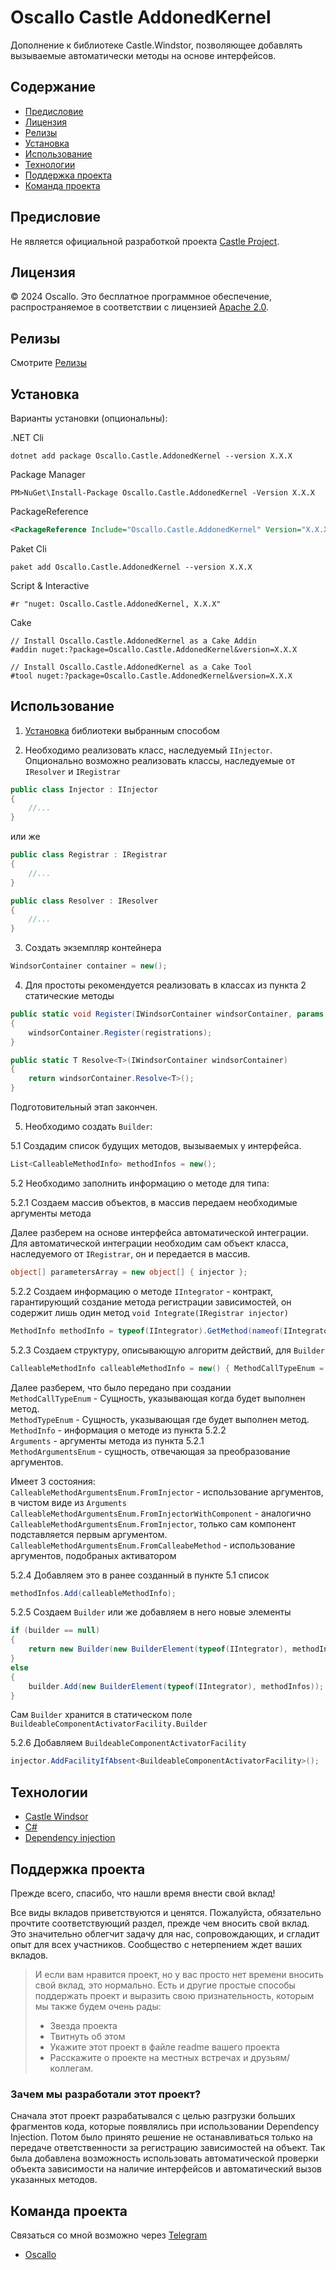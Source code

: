 # Oscallo Castle AddonedKernel

Дополнение к библиотеке Castle.Windstor, позволяющее добавлять вызываемые автоматически методы на основе интерфейсов.

## Содержание
- [Предисловие](#предисловие)
- [Лицензия](#лицензия)
- [Релизы](#релизы)
- [Установка](#установка)
- [Использование](#использование)
- [Технологии](#технологии)
- [Поддержка проекта](#Поддержка-проекта)
- [Команда проекта](#команда-проекта)

## Предисловие
Не является официальной разработкой проекта [Castle Project](https://github.com/castleproject).

## Лицензия
© 2024 Oscallo. Это бесплатное программное обеспечение, распространяемое в соответствии с лицензией [Apache 2.0](https://github.com/Oscallo/Castle.AddonedKernel?tab=Apache-2.0-1-ov-file).

## Релизы 
Смотрите [Релизы](https://github.com/oscallo/castle.addonedkernel/releases)

## Установка

Варианты установки (опциональны):

.NET Cli
``` 
dotnet add package Oscallo.Castle.AddonedKernel --version X.X.X
```

Package Manager
```
PM>NuGet\Install-Package Oscallo.Castle.AddonedKernel -Version X.X.X
```

PackageReference
``` xml
<PackageReference Include="Oscallo.Castle.AddonedKernel" Version="X.X.X" />
```

Paket Cli
```
paket add Oscallo.Castle.AddonedKernel --version X.X.X
```

Script & Interactive
```
#r "nuget: Oscallo.Castle.AddonedKernel, X.X.X"
```

Cake
```
// Install Oscallo.Castle.AddonedKernel as a Cake Addin
#addin nuget:?package=Oscallo.Castle.AddonedKernel&version=X.X.X

// Install Oscallo.Castle.AddonedKernel as a Cake Tool
#tool nuget:?package=Oscallo.Castle.AddonedKernel&version=X.X.X
```

## Использование

1. [Установка](#установка) библиотеки выбранным способом

2. Необходимо реализовать класс, наследуемый ```IInjector```. Опционально возможно реализовать классы, наследуемые от ```IResolver``` и ```IRegistrar```


``` cs
public class Injector : IInjector
{
	//...
}
```

или же 

``` cs
public class Registrar : IRegistrar
{
	//...
}

public class Resolver : IResolver
{
	//...
}
```

3. Создать экземпляр контейнера 

``` cs
WindsorContainer container = new();
```

4. Для простоты рекомендуется реализовать в классах из пункта 2 статические методы

``` cs
public static void Register(IWindsorContainer windsorContainer, params IRegistration[] registrations)
{
	windsorContainer.Register(registrations);
}

public static T Resolve<T>(IWindsorContainer windsorContainer)
{
	return windsorContainer.Resolve<T>();
}
```

Подготовительный этап закончен.  

5. Необходимо создать ```Builder```:

5.1 Создадим список будущих методов, вызываемых у интерфейса.

``` cs
List<CalleableMethodInfo> methodInfos = new();
```
5.2 Необходимо заполнить информацию о методе для типа:

5.2.1 Создаем массив объектов, в массив передаем необходимые аргументы метода

Далее разберем на основе интерфейса автоматической интеграции.
Для автоматической интеграции необходим сам объект класса, наследуемого от ```IRegistrar```, он и передается в массив. 
``` cs
object[] parametersArray = new object[] { injector };
```

5.2.2 Создаем информацию о методе
```IIntegrator``` - контракт, гарантирующий создание метода регистрации зависимостей, он содержит лишь один метод ```void Integrate(IRegistrar injector)```
``` cs
MethodInfo methodInfo = typeof(IIntegrator).GetMethod(nameof(IIntegrator.Integrate));
```

5.2.3 Создаем структуру, описывающую алгоритм действий, для ```Builder```

``` cs
CalleableMethodInfo calleableMethodInfo = new() { MethodCallTypeEnum = CalleableMethodCallTypeEnum.PreResolve, MethodTypeEnum = CalleableMethodTypeEnum.Examplar, MethodInfo = methodInfo, Arguments = parametersArray, MethodArgumentsEnum = CalleableMethodArgumentsEnum.FromCalleabeMethod };
```
Далее разберем, что было передано при создании  
```MethodCallTypeEnum``` - Сущность, указывающая когда будет выполнен метод.  
```MethodTypeEnum``` - Сущность, указывающая где будет выполнен метод.   
```MethodInfo``` - информация о методе из пункта 5.2.2  
```Arguments``` - аргументы метода из пункта 5.2.1  
```MethodArgumentsEnum``` - сущность, отвечающая за преобразование аргументов.  

Имеет 3 состояния:  
```CalleableMethodArgumentsEnum.FromInjector``` - использование аргументов, в чистом виде из ```Arguments``` 
```CalleableMethodArgumentsEnum.FromInjectorWithComponent``` - аналогично ```CalleableMethodArgumentsEnum.FromInjector```, только сам компонент подставляется первым аргументом.  
```CalleableMethodArgumentsEnum.FromCalleabeMethod``` - использование аргументов, подобраных активатором  

5.2.4 Добавляем это в ранее созданный в пункте 5.1 список

``` cs
methodInfos.Add(calleableMethodInfo);
```

5.2.5 Создаем ```Builder``` или же добавляем в него новые элементы
``` cs
if (builder == null)
{
	return new Builder(new BuilderElement(typeof(IIntegrator), methodInfos));
}
else
{
	builder.Add(new BuilderElement(typeof(IIntegrator), methodInfos));
}
```
Cам ```Builder``` хранится в статическом поле ```BuildeableComponentActivatorFacility.Builder```

5.2.6 Добавляем	```BuildeableComponentActivatorFacility```

``` cs
injector.AddFacilityIfAbsent<BuildeableComponentActivatorFacility>();
```

## Технологии
- [Castle Windsor](http://www.castleproject.org/)
- [C#](https://dotnet.microsoft.com/ru-ru/languages/csharp)
- [Dependency injection](https://en.wikipedia.org/wiki/Dependency_injection)

## Поддержка проекта
Прежде всего, спасибо, что нашли время внести свой вклад!

Все виды вкладов приветствуются и ценятся. Пожалуйста, обязательно прочтите соответствующий раздел, прежде чем вносить свой вклад. Это значительно облегчит задачу для нас, сопровождающих, и сгладит опыт для всех участников. Сообщество с нетерпением ждет ваших вкладов.

> И если вам нравится проект, но у вас просто нет времени вносить свой вклад, это нормально. Есть и другие простые способы поддержать проект и выразить свою признательность, которым мы также будем очень рады:
> 
> - Звезда проекта
> - Твитнуть об этом
> - Укажите этот проект в файле readme вашего проекта
> - Расскажите о проекте на местных встречах и друзьям/коллегам.

### Зачем мы разработали этот проект?
Сначала этот проект разрабатывался с целью разгрузки больших фрагментов кода, которые появлялись при использовании Dependency Injection. Потом было принято решение не останавливаться только на передаче ответственности за регистрацию зависимостей на объект. Так была добавлена возможность использовать автоматической проверки объекта зависимости на наличие интерфейсов и автоматический вызов указанных методов.

## Команда проекта
Связаться со мной возможно через [Telegram](https://web.telegram.org/)

- [Oscallo](https://t.me/zero_indefined)

